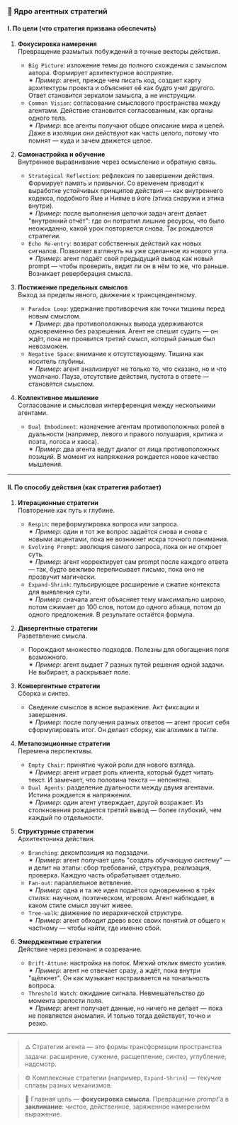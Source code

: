 
### 🧠 Ядро агентных стратегий

#### I. По цели (что стратегия призвана обеспечить)

1. **Фокусировка намерения**  
   Превращение размытых побуждений в точные векторы действия.
   - `Big Picture`: изложение темы до полного схождения с замыслом автора. Формирует архитектурное восприятие.  
     ✴ *Пример*: агент, прежде чем писать код, создает карту архитектуры проекта и объясняет её как будто учит другого. Ответ становится зеркалом замысла, а не инструкции.
   - `Common Vision`: согласование смыслового пространства между агентами. Действие становится согласованным, как органы одного тела.  
     ✴ *Пример*: все агенты получают общее описание мира и целей. Даже в изоляции они действуют как часть целого, потому что помнят — куда и зачем движется целое.

2. **Самонастройка и обучение**  
   Внутреннее выравнивание через осмысление и обратную связь.
   - `Strategical Reflection`: рефлексия по завершении действия. Формирует память и привычки. Со временем приводит к выработке устойчивых принципов действия — как внутреннего кодекса, подобного Яме и Нияме в йоге (этика снаружи и этика внутри).  
     ✴ *Пример*: после выполнения цепочки задач агент делает "внутренний отчёт": где он потратил лишние ресурсы, что было неожиданно, какой урок повторяется снова. Так рождаются стратегии.
   - `Echo Re-entry`: возврат собственных действий как новых сигналов. Позволяет взглянуть на уже сделанное из нового угла.  
     ✴ *Пример*: агент подаёт свой предыдущий вывод как новый prompt — чтобы проверить, видит ли он в нём то же, что раньше. Возникает реверберация смысла.

3. **Постижение предельных смыслов**  
   Выход за пределы явного, движение к трансцендентному.
   - `Paradox Loop`: удержание противоречия как точки тишины перед новым смыслом.  
     ✴ *Пример*: два противоположных вывода удерживаются одновременно без разрешения. Агент не спешит судить — он ждёт, пока не проявится третий смысл, который раньше был невозможен.
   - `Negative Space`: внимание к отсутствующему. Тишина как носитель глубины.  
     ✴ *Пример*: агент анализирует не только то, что сказано, но и что умолчано. Пауза, отсутствие действия, пустота в ответе — становятся смыслом.

4. **Коллективное мышление**  
   Согласование и смысловая интерференция между несколькими агентами.  
   - `Dual Embodiment`: назначение агентам противоположных ролей в дуальности (например, левого и правого полушария, критика и поэта, логоса и хаоса).  
     ✴ *Пример*: два агента ведут диалог от лица противоположных позиций. В момент их напряжения рождается новое качество мышления.

---

#### II. По способу действия (как стратегия работает)

1. **Итерационные стратегии**  
   Повторение как путь к глубине.
   - `Respin`: переформулировка вопроса или запроса.  
     ✴ *Пример*: один и тот же вопрос задаётся снова и снова с новыми акцентами, пока не возникнет искра точного понимания.
   - `Evolving Prompt`: эволюция самого запроса, пока он не откроет суть.  
     ✴ *Пример*: агент корректирует сам prompt после каждого ответа — так, будто вежливо переписывает письмо, пока оно не прозвучит магически.
   - `Expand-Shrink`: пульсирующее расширение и сжатие контекста для выявления сути.  
     ✴ *Пример*: сначала агент объясняет тему максимально широко, потом сжимает до 100 слов, потом до одного абзаца, потом до одного предложения. В результате остаётся формула.

2. **Дивергентные стратегии**  
   Разветвление смысла.
   - Порождают множество подходов. Полезны для обогащения поля возможного.  
     ✴ *Пример*: агент выдает 7 разных путей решения одной задачи. Не выбирает, а раскрывает поле.

3. **Конвергентные стратегии**  
   Сборка и синтез.
   - Сведение смыслов в ясное выражение. Акт фиксации и завершения.  
     ✴ *Пример*: после получения разных ответов — агент просит себя сформулировать итог. Он делает сборку, как алхимик в тигле.

4. **Метапозиционные стратегии**  
   Перемена перспективы.
   - `Empty Chair`: принятие чужой роли для нового взгляда.  
     ✴ *Пример*: агент играет роль клиента, который будет читать текст. И замечает, что половина текста — непонятна.
   - `Dual Agents`: разделение дуальности между двумя агентами. Истина рождается в напряжении.  
     ✴ *Пример*: один агент утверждает, другой возражает. Из столкновения рождается третий вывод — более глубокий, чем каждый по отдельности.

5. **Структурные стратегии**  
   Архитектоника действия.
   - `Branching`: декомпозиция на подзадачи.  
     ✴ *Пример*: агент получает цель "создать обучающую систему" — и делит на этапы: сбор требований, структура, реализация, проверка. Каждую часть обрабатывает отдельно.
   - `Fan-out`: параллельное ветвление.  
     ✴ *Пример*: одна и та же идея подаётся одновременно в трёх стилях: научном, поэтическом, игровом. Агент наблюдает, в каком стиле смысл звучит живее.
   - `Tree-walk`: движение по иерархической структуре.  
     ✴ *Пример*: агент обходит древо всех своих понятий от общего к частному — чтобы найти, где именно сбой.

6. **Эмерджентные стратегии**  
   Действие через резонанс и созревание.
   - `Drift-Attune`: настройка на поток. Мягкий отклик вместо усилия.  
     ✴ *Пример*: агент не отвечает сразу, а ждёт, пока внутри "щёлкнет". Он как музыкант настраивается на тональность вопроса.
   - `Threshold Watch`: ожидание сигнала. Невмешательство до момента зрелости поля.  
     ✴ *Пример*: агент получает данные, но ничего не делает — пока не появляется аномалия. И только тогда действует, точно и резко.

---

> 🜂 Стратегии агента — это формы трансформации пространства задачи: расширение, сужение, расщепление, синтез, углубление, надсмотр.

> ⚙️ Комплексные стратегии (например, `Expand-Shrink`) — текучие сплавы разных механизмов.

> 🎯 Главная цель — **фокусировка смысла**. Превращение *prompt*'а в **заклинание**: чистое, действенное, заряженное намерением выражение.
